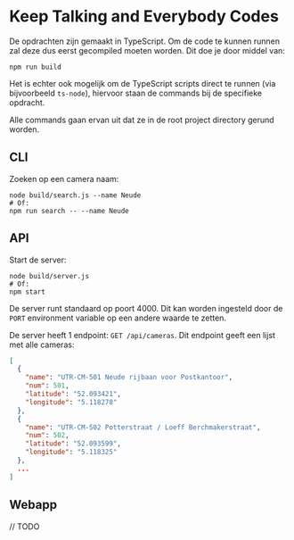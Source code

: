 # Keep Talking and Everybody Codes

De opdrachten zijn gemaakt in TypeScript. Om de code te kunnen runnen zal deze dus eerst gecompiled moeten worden. Dit doe je door middel van:

```
npm run build
```

Het is echter ook mogelijk om de TypeScript scripts direct te runnen (via bijvoorbeeld `ts-node`), hiervoor staan de commands bij de specifieke opdracht.

Alle commands gaan ervan uit dat ze in de root project directory gerund worden.

## CLI

Zoeken op een camera naam:

```shell
node build/search.js --name Neude
# Of:
npm run search -- --name Neude
```

## API

Start de server:

```shell
node build/server.js
# Of:
npm start
```

De server runt standaard op poort 4000. Dit kan worden ingesteld door de `PORT` environment variable op een andere waarde te zetten.

De server heeft 1 endpoint: `GET /api/cameras`. Dit endpoint geeft een lijst met alle cameras:

```json
[
  {
    "name": "UTR-CM-501 Neude rijbaan voor Postkantoor",
    "num": 501,
    "latitude": "52.093421",
    "longitude": "5.118278"
  },
  {
    "name": "UTR-CM-502 Potterstraat / Loeff Berchmakerstraat",
    "num": 502,
    "latitude": "52.093599",
    "longitude": "5.118325"
  },
  ...
]
```

## Webapp

// TODO
